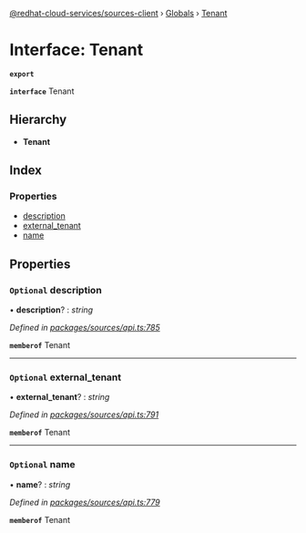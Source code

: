 [@redhat-cloud-services/sources-client](../README.md) › [Globals](../globals.md) › [Tenant](tenant.md)

# Interface: Tenant

**`export`** 

**`interface`** Tenant

## Hierarchy

* **Tenant**

## Index

### Properties

* [description](tenant.md#optional-description)
* [external_tenant](tenant.md#optional-external_tenant)
* [name](tenant.md#optional-name)

## Properties

### `Optional` description

• **description**? : *string*

*Defined in [packages/sources/api.ts:785](https://github.com/RedHatInsights/javascript-clients/blob/master/packages/sources/api.ts#L785)*

**`memberof`** Tenant

___

### `Optional` external_tenant

• **external_tenant**? : *string*

*Defined in [packages/sources/api.ts:791](https://github.com/RedHatInsights/javascript-clients/blob/master/packages/sources/api.ts#L791)*

**`memberof`** Tenant

___

### `Optional` name

• **name**? : *string*

*Defined in [packages/sources/api.ts:779](https://github.com/RedHatInsights/javascript-clients/blob/master/packages/sources/api.ts#L779)*

**`memberof`** Tenant
